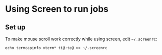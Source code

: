 # Using Screen to run jobs

## Set up

To make mouse scroll work correctly while using screen, edit `~/.screenrc`:
```
echo termcapinfo xterm* ti@:te@ >> ~/.screenrc
```
